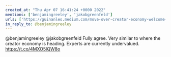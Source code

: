 ```yaml
---
created_at: "Thu Apr 07 16:41:24 +0000 2022"
mentions: ['benjamingreeley', 'jakobgreenfeld']
urls: ['https://guinanleo.medium.com/move-over-creator-economy-welcome-to-the-expert-economy-8775a01a0b95?sk=9da5383f25e4c298a338005715ff1918']
in_reply_to: @benjamingreeley
---
```


@benjamingreeley @jakobgreenfeld Fully agree. Very similar to where the creator economy is heading. Experts are currently undervalued. 
https://t.co/4MXO5lQW8o